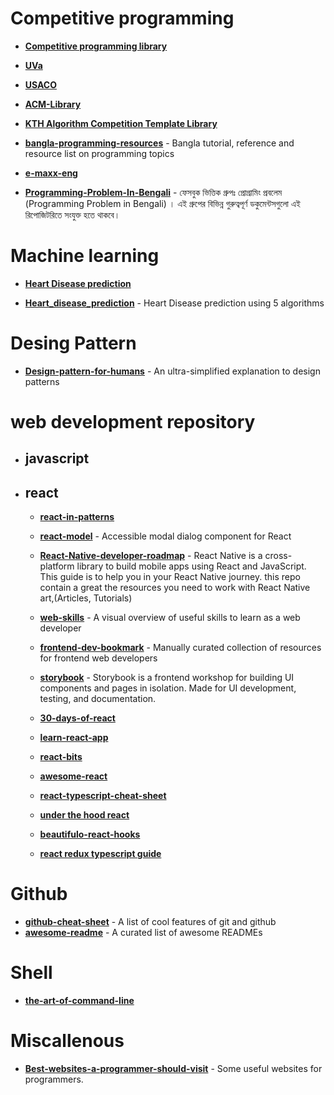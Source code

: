 # Competitive programming

* [**Competitive programming library**](https://github.com/mochow13/competitive-programming-library)

* [**UVa**](https://github.com/morris821028/UVa)
* [**USACO**](https://github.com/bqi343/USACO)
* [**ACM-Library**](https://github.com/AnikSarker/ACM-Library)
* [**KTH Algorithm Competition Template Library**](https://github.com/kth-competitive-programming/kactl)

* [**bangla-programming-resources**](https://github.com/me-shaon/bangla-programming-resources) - Bangla tutorial, reference and resource list on programming topics
* [**e-maxx-eng**](https://github.com/e-maxx-eng/e-maxx-eng)

* [**Programming-Problem-In-Bengali**](https://github.com/hasancse91/Programming-Problem-In-Bengali) - ফেসবুক ভিত্তিক গ্রুপঃ প্রোগ্রামিং প্রবলেম (Programming Problem in Bengali) । এই গ্রুপের বিভিন্ন গুরুত্বপূর্ণ ডকুমেন্টসগুলো এই রিপোজিটরিতে সংযুক্ত হতে থাকবে।

# Machine learning

* [**Heart Disease prediction**](https://github.com/ShubhankarRawat/Heart-Disease-Prediction)

* [**Heart_disease_prediction**](https://github.com/chayandatta/Heart_disease_prediction) - Heart Disease prediction using 5 algorithms

# Desing Pattern 

* [**Design-pattern-for-humans**](https://github.com/kamranahmedse/design-patterns-for-humans) - An ultra-simplified explanation to design patterns


# web development repository 

* ## javascript
* ## react

    * [**react-in-patterns**](https://github.com/krasimir/react-in-patterns)

    * [**react-model**](https://github.com/reactjs/react-modal) - Accessible modal dialog component for React
    * [**React-Native-developer-roadmap**](https://github.com/hayanisaid/React-Native-developer-roadmap) -  React Native is a cross-platform library to build mobile apps using React and JavaScript. This guide is to help you in your React Native journey. this repo contain a great the resources you need to work with React Native art,(Articles, Tutorials)
    * [**web-skills**](https://github.com/andreasbm/web-skills) - A visual overview of useful skills to learn as a web developer
    * [**frontend-dev-bookmark**](https://github.com/dypsilon/frontend-dev-bookmarks) - Manually curated collection of resources for frontend web developers
    * [**storybook**](https://github.com/storybookjs/storybook) - Storybook is a frontend workshop for building UI components and pages in isolation. Made for UI development, testing, and documentation.

    * [**30-days-of-react**](https://github.com/Asabeneh/30-Days-Of-React)
    * [**learn-react-app**](https://github.com/tyroprogrammer/learn-react-app)
    * [**react-bits**](https://github.com/vasanthk/react-bits)

    * [**awesome-react**](https://github.com/enaqx/awesome-react)

    * [**react-typescript-cheat-sheet**](https://github.com/typescript-cheatsheets/react)

    * [**under the hood react**](https://github.com/Bogdan-Lyashenko/Under-the-hood-ReactJS)
    * [**beautifulo-react-hooks**](https://github.com/antonioru/beautiful-react-hooks)

    * [**react redux typescript guide**](https://github.com/piotrwitek/react-redux-typescript-guide)

# Github

* [**github-cheat-sheet**](https://github.com/tiimgreen/github-cheat-sheet) - A list of cool features of git and github
* [**awesome-readme**](https://github.com/Mahedi178/awesome-readme) - A curated list of awesome READMEs
# Shell 

* [**the-art-of-command-line**](https://github.com/jlevy/the-art-of-command-line)
# Miscallenous 

* [**Best-websites-a-programmer-should-visit**](https://github.com/sdmg15/Best-websites-a-programmer-should-visit) - Some useful websites for programmers.
